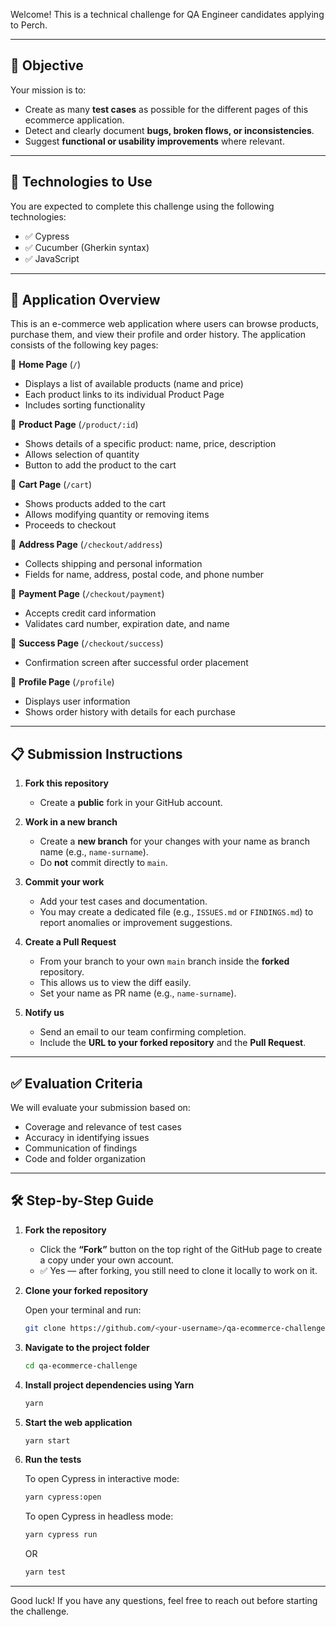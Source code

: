 Welcome! This is a technical challenge for QA Engineer candidates applying to Perch.

---

## 🎯 Objective

Your mission is to:

- Create as many **test cases** as possible for the different pages of this ecommerce application.
- Detect and clearly document **bugs, broken flows, or inconsistencies**.
- Suggest **functional or usability improvements** where relevant.

---

## 🧰 Technologies to Use

You are expected to complete this challenge using the following technologies:

- ✅ Cypress  
- ✅ Cucumber (Gherkin syntax)  
- ✅ JavaScript

---

## 🛒 Application Overview

This is an e-commerce web application where users can browse products, purchase them, and view their profile and order history. The application consists of the following key pages:

🔹 **Home Page** (`/`)  
- Displays a list of available products (name and price)  
- Each product links to its individual Product Page  
- Includes sorting functionality  

🔹 **Product Page** (`/product/:id`)  
- Shows details of a specific product: name, price, description  
- Allows selection of quantity  
- Button to add the product to the cart  

🔹 **Cart Page** (`/cart`)  
- Shows products added to the cart  
- Allows modifying quantity or removing items  
- Proceeds to checkout  

🔹 **Address Page** (`/checkout/address`)  
- Collects shipping and personal information  
- Fields for name, address, postal code, and phone number  

🔹 **Payment Page** (`/checkout/payment`)  
- Accepts credit card information  
- Validates card number, expiration date, and name  

🔹 **Success Page** (`/checkout/success`)  
- Confirmation screen after successful order placement  

🔹 **Profile Page** (`/profile`)  
- Displays user information  
- Shows order history with details for each purchase  

---

## 📋 Submission Instructions

1. **Fork this repository**
   - Create a **public** fork in your GitHub account.

2. **Work in a new branch**
   - Create a **new branch** for your changes with your name as branch name (e.g., `name-surname`).
   - Do **not** commit directly to `main`.

3. **Commit your work**
   - Add your test cases and documentation.
   - You may create a dedicated file (e.g., `ISSUES.md` or `FINDINGS.md`) to report anomalies or improvement suggestions.

4. **Create a Pull Request**
   - From your branch to your own `main` branch inside the **forked** repository.
   - This allows us to view the diff easily.
   - Set your name as PR name (e.g., `name-surname`).

5. **Notify us**
   - Send an email to our team confirming completion.
   - Include the **URL to your forked repository** and the **Pull Request**.

---

## ✅ Evaluation Criteria

We will evaluate your submission based on:

- Coverage and relevance of test cases
- Accuracy in identifying issues
- Communication of findings
- Code and folder organization

---

## 🛠️ Step-by-Step Guide

1. **Fork the repository**

   - Click the **“Fork”** button on the top right of the GitHub page to create a copy under your own account.
   - ✅ Yes — after forking, you still need to clone it locally to work on it.

2. **Clone your forked repository**

   Open your terminal and run:

   ```bash
   git clone https://github.com/<your-username>/qa-ecommerce-challenge.git
   ```


3. **Navigate to the project folder**

   ```bash
   cd qa-ecommerce-challenge
   ```

4. **Install project dependencies using Yarn**

   ```bash
   yarn
   ```

5. **Start the web application**

   ```bash
   yarn start
   ```

6. **Run the tests**
  
   To open Cypress in interactive mode:
   
   ```bash
   yarn cypress:open
    ```

   To open Cypress in headless mode:

    ```bash
   yarn cypress run
    ```
    
   OR
   
    ```bash
   yarn test
    ```
---
Good luck! If you have any questions, feel free to reach out before starting the challenge.

